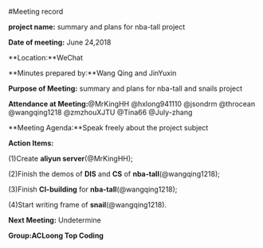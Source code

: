 #Meeting record

**project name:**
summary and plans for nba-tall project

**Date of meeting:**
June 24,2018

**Location:**WeChat

**Minutes prepared by:**Wang Qing and JinYuxin

**Purpose of Meeting:**
summary and plans for nba-tall and snails project

**Attendance at Meeting:**@MrKingHH @hxlong941110 @jsondrm @throcean @wangqing1218 @zmzhouXJTU @Tina66 @July-zhang

**Meeting Agenda:**Speak freely about the project subject

**Action Items:**

(1)Create **aliyun server**(@MrKingHH);

(2)Finish the demos of **DIS** and **CS** of **nba-tall**(@wangqing1218);

(3)Finish **CI-building** for **nba-tall**(@wangqing1218);

(4)Start writing frame of **snail**(@wangqing1218).

**Next Meeting:**
Undetermine


**Group:ACLoong Top Coding**